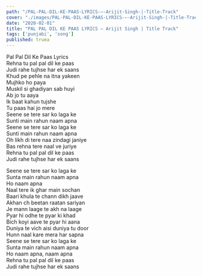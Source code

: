 ```yaml
---
path: "/PAL-PAL-DIL-KE-PAAS-LYRICS-–-Arijit-Singh-|-Title-Track"
cover: "./images/PAL-PAL-DIL-KE-PAAS-LYRICS-–-Arijit-Singh-|-Title-Track.jpg"
date: "2020-02-01"
title: "PAL PAL DIL KE PAAS LYRICS – Arijit Singh | Title Track"
tags: ['punjabi', 'song']
published: truea
---
```

  
Pal Pal Dil Ke Paas Lyrics  
Rehna tu pal pal dil ke paas  
Judi rahe tujhse har ek saans  
Khud pe pehle na itna yakeen  
Mujhko ho paya  
Muskil si ghadiyan sab huyi  
Ab jo tu aaya  
Ik baat kahun tujshe  
Tu paas hai jo mere  
Seene se tere sar ko laga ke  
Sunti main rahun naam apna  
Seene se tere sar ko laga ke  
Sunti main rahun naam apna  
Oh likh di tere naa zindagi janiye  
Bas rehna tere naal ve juriye  
Rehna tu pal pal dil ke paas  
Judi rahe tujhse har ek saans  
  
  
  
  
  
  
Seene se tere sar ko laga ke  
Sunta main rahun naam apna  
Ho naam apna  
Naal tere ik ghar main sochan  
Baari khula te chann dikh jaave  
Akhan ch beetan raatan sariyan  
Je mann laage te akh na laage  
Pyar hi odhe te pyar ki khad  
Bich koyi aave te pyar hi aana  
Duniya te vich aisi duniya tu door  
Hunn naal kare mera har sapna  
Seene se tere sar ko laga ke  
Sunta main rahun naam apna  
Ho naam apna, naam apna  
Rehna tu pal pal dil ke paas  
Judi rahe tujhse har ek saans  
